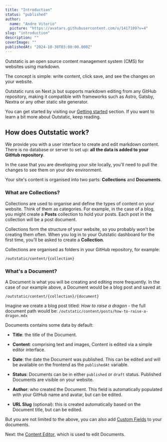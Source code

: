 ```yaml
---
title: "Introduction"
status: "published"
author:
  name: "Andre Vitorio"
  picture: "https://avatars.githubusercontent.com/u/1417109?v=4"
slug: "introduction"
description: ""
coverImage: ""
publishedAt: "2024-10-30T03:00:00.000Z"
---
```


Outstatic is an open source content management system (CMS) for websites using markdown.

The concept is simple: write content, click save, and see the changes on your website.

Outstatic runs on Next.js but supports markdown editing from any GitHub repository, making it compatible with frameworks such as Astro, Gatsby, Nextra or any other static site generator.

You can get started by visiting our [Getting started](/getting-started) section. If you want to learn a bit more about Outstatic, keep reading.

## How does Outstatic work?

We provide you with a user interface to create and edit markdown content. There is no database or server to set up: **all the data is added to your GitHub repository**.

In the case that you are developing your site locally, you'll need to pull the changes to see them on your dev environment.

Your site's content is organised into two parts: **Collections** and **Documents**.

### What are Collections?

Collections are used to organise and define the types of content on your website. Think of them as categories. For example, in the case of a blog, you might create a **Posts** collection to hold your posts. Each post in the collection will be a post document.

Collections form the structure of your website, so you probably won't be creating them often. When you log in to your Outstatic dashboard for the first time, you'll be asked to create a **Collection**.

Collections are organised as folders in your GitHub repository, for example:

`/outstatic/content/{collection}`

### What's a Document?

A Document is what you will be creating and editing more frequently. In the case of our example above, a Document would be a blog post and saved at:

`/outstatic/content/{collection}/{document}`

Imagine we create a blog post titled: *How to raise a dragon* - the full document path would be: `/outstatic/content/posts/how-to-raise-a-dragon.mdx`

Documents contains some data by default:

- **Title**: the title of the Document.

- **Content**: comprising text and images, Content is edited via a simple editor interface.

- **Date**: the date the Document was published. This can be edited and will be available on the frontend as the `publishedAt` variable.

- **Status**: Documents can be in either `published` or `draft` status. Published Documents are visible on your website.

- **Author**: who created the Document. This field is automatically populated with your GitHub name and avatar, but can be edited.

- **URL Slug** (optional): this is created automatically based on the Document title, but can be edited.

But you are not limited to the above, you can also add [Custom Fields](/custom-fields) to your documents.

Next: the [Content Editor](/the-content-editor), which is used to edit Documents.